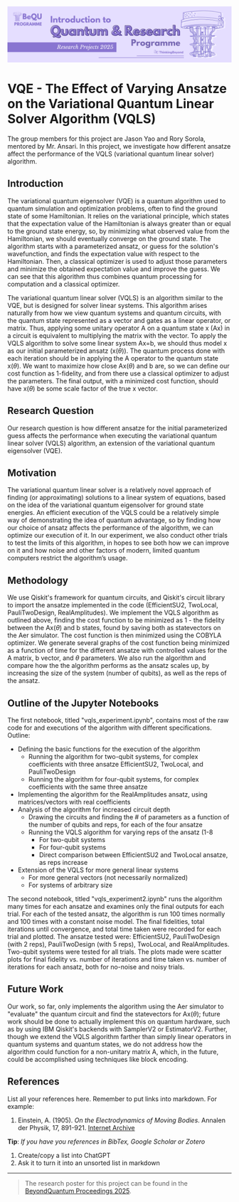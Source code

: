 ![BeyondQuantum Banner for Research Projects](../BeyondQuantum_Banner_Research_Projects_2025.png)

# VQE - The Effect of Varying Ansatze on the Variational Quantum Linear Solver Algorithm (VQLS)

The group members for this project are Jason Yao and Rory Sorola, mentored by Mr. Ansari. In this project, we investigate how different ansatze affect the performance of the VQLS (variational quantum linear solver) algorithm.

## Introduction

The variational quantum eigensolver (VQE) is a quantum algorithm used to quantum simulation and optimization problems, often to find the ground state of some Hamiltonian. It relies on the variational principle, which states that the expectation value of the Hamiltonian is always greater than or equal to the ground state energy, so, by minimizing what observed value from the Hamiltonian, we should eventually converge on the ground state. The algorithm starts with a parameterized ansatz, or guess for the solution's wavefunction, and finds the expectation value with respect to the Hamiltonian. Then, a classical optimizer is used to adjust those parameters and minimize the obtained expectation value and improve the guess. We can see that this algorithm thus combines quantum processing for computation and a classical optimizer.

The variational quantum linear solver (VQLS) is an algorithm similar to the VQE, but is designed for solver linear systems. This algorithm arises naturally from how we view quantum systems and quantum circuits, with the quantum state represented as a vector and gates as a linear operator, or matrix. Thus, applying some unitary operator A on a quantum state x (Ax) in a circuit is equivalent to multiplying the matrix with the vector. To apply the VQLS algorithm to solve some linear system Ax=b, we should thus model x as our initial parameterized ansatz (x($\theta$)). The quantum process done with each iteration should be in applying the A operator to the quantum state x($\theta$). We want to maximize how close Ax($\theta$) and b are, so we can define our cost function as 1-fidelity, and from there use a classical optimizer to adjust the parameters. The final output, with a minimized cost function, should have x($\theta$) be some scale factor of the true x vector.

## Research Question

Our research question is how different ansatze for the initial parameterized guess affects the performance when executing the variational quantum linear solver (VQLS) algorithm, an extension of the variational quantum eigensolver (VQE).

## Motivation

The variational quantum linear solver is a relatively novel approach of finding (or approximating) solutions to a linear system of equations, based on the idea of the variational quantum eigensolver for ground state energies. An efficient execution of the VQLS could be a relatively simple way of demonstrating the idea of quantum advantage, so by finding how our choice of ansatz affects the performance of the algorithm, we can optimize our execution of it. In our experiment, we also conduct other trials to test the limits of this algorithm, in hopes to see both how we can improve on it and how noise and other factors of modern, limited quantum computers restrict the algorithm’s usage.


## Methodology

We use Qiskit's framework for quantum circuits, and Qiskit's circuit library to import the ansatze implemented in the code (EfficientSU2, TwoLocal, PauliTwoDesign, RealAmplitudes). We implement the VQLS algorithm as outlined above, finding the cost function to be minimized as 1 - the fidelity between the Ax($\theta$) and b states, found by saving both as statevectors on the Aer simulator. The cost function is then minimized using the COBYLA optimizer. We generate several graphs of the cost function being minimized as a function of time for the different ansatze with controlled values for the A matrix, b vector, and $\theta$ parameters. We also run the algorithm and compare how the the algorithm performs as the ansatz scales up, by increasing the size of the system (number of qubits), as well as the reps of the ansatz. 

## Outline of the Jupyter Notebooks

The first notebook, titled "vqls_experiment.ipynb", contains most of the raw code for and executions of the algorithm with different specifications. 
Outline:
- Defining the basic functions for the execution of the algorithm
  - Running the algorithm for two-qubit systems, for complex coefficients with three ansatze EfficientSU2, TwoLocal, and PauliTwoDesign
  - Running the algorithm for four-qubit systems, for complex coefficients with the same three ansatze
- Implementing the algorithm for the RealAmplitudes ansatz, using matrices/vectors with real coefficients
- Analysis of the algorithm for increased circuit depth
  - Drawing the circuits and finding the # of parameters as a function of the number of qubits and reps, for each of the four ansatze
  - Running the VQLS algorithm for varying reps of the ansatz (1-8
    - For two-qubit systems
    - For four-qubit systems
    - Direct comparison between EfficientSU2 and TwoLocal ansatze, as reps increase
- Extension of the VQLS for more general linear systems
  - For more general vectors (not necessarily normalized)
  - For systems of arbitrary size

The second notebook, titled "vqls_experiment2.ipynb" runs the algorithm many times for each ansatze and examines only the final outputs for each trial. For each of the tested ansatz, the algorithm is run 100 times normally and 100 times with a constant noise model. The final fidelities, total iterations until convergence, and total time taken were recorded for each trial and plotted. The ansatze tested were: EfficientSU2, PauliTwoDesign (with 2 reps), PauliTwoDesign (with 5 reps), TwoLocal, and RealAmplitudes. Two-qubit systems were tested for all trials. The plots made were scatter plots for final fidelity vs. number of iterations and time taken vs. number of iterations for each ansatz, both for no-noise and noisy trials.


## Future Work

Our work, so far, only implements the algorithm using the Aer simulator to "evaluate" the quantum circuit and find the statevectors for Ax($\theta$); future work should be done to actually implement this on quantum hardware, such as by using IBM Qiskit's backends with SamplerV2 or EstimatorV2. Further, though we extend the VQLS algorithm farther than simply linear operators in quantum systems and quantum states, we do not address how the algorithm could function for a non-unitary matrix A, which, in the future, could be accomplished using techniques like block encoding. 

## References

List all your references here. Remember to put links into markdown. For example:

1.  Einstein, A. (1905). *On the Electrodynamics of Moving Bodies*. Annalen der Physik, 17, 891-921. [Internet Archive](https://archive.org/details/einstein-1905-relativity)

**Tip**: *If you have you references in BibTex, Google Scholar or Zotero*
1. Create/copy a list into ChatGPT
2. Ask it to turn it into an unsorted list in markdown

---

> The research poster for this project can be found in the [BeyondQuantum Proceedings 2025](https://thinkingbeyond.education/beyondquantum_proceedings_2025/).

